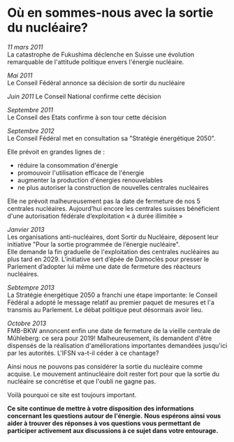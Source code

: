# Où en sommes-nous avec la sortie du nucléaire?
_11 mars 2011_  
La catastrophe de Fukushima déclenche en Suisse une évolution remarquable de l'attitude politique envers l'énergie nucléaire.

_Mai 2011_  
Le Conseil Fédéral annonce sa décision de sortir du nucléaire

_Juin 2011_
Le Conseil National confirme cette décision

_Septembre 2011_  
Le Conseil des Etats confirme à son tour cette décision

_Septembre 2012_  
Le Conseil Fédéral met en consultation sa "Stratégie énergétique 2050".

Elle prévoit en grandes lignes de :

- réduire la consommation d'énergie
- promouvoir l'utilisation efficace de l'énergie
- augmenter la production d'énergies renouvelables
- ne plus autoriser la construction de nouvelles centrales nucléaires

Elle ne prévoit malheureusement pas la date de fermeture de nos 5 centrales nucléaires.
Aujourd’hui encore les centrales suisses bénéficient d'une autorisation fédérale d’exploitation « à durée illimitée »

_Janvier 2013_  
Les organisations anti-nucléaires, dont Sortir du Nucléaire, déposent leur initiative "Pour la sortie programmée de l’énergie nucléaire".  
Elle demande la fin graduelle de l'exploitation des centrales nucléaires au plus tard en 2029. L’initiative sert d’épée de Damoclès pour presser le Parlement d’adopter lui même une date de fermeture des réacteurs nucléaires.

_Sebtempre 2013_  
La Stratégie énergétique 2050 a franchi une étape importante: le Conseil Fédéral a adopté le message relatif au premier paquet de mesures et l'a transmis au Parlement. Le débat politique peut désormais avoir lieu.

_Octobre 2013_  
FMB-BKW annoncent enfin une date de fermeture de la vieille centrale de Mühleberg: ce sera pour 2019! Malheureusement, ils demandent d'être dispensés de la réalisation d'améliorations importantes demandées jusqu'ici par les autorités. L'IFSN va-t-il céder à ce chantage?

Ainsi nous ne pouvons pas considérer la sortie du nucléaire comme acquise. Le mouvement antinucléaire doit rester fort pour que la sortie du nucléaire se concrétise et que l'oubli ne gagne pas.

Voilà pourquoi ce site est toujours important.

__Ce site continue de mettre à votre disposition des informations concernant les questions autour de l'énergie.__
__Nous espérons ainsi vous aider à trouver des réponses à vos questions vous permettant de participer activement aux discussions à ce sujet dans votre entourage.__

